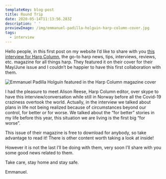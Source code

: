 ```yaml
---
templateKey: blog-post
title: Round Trip
date: 2020-05-14T11:13:56.283Z
description: ' '
previewImage: /img/emmanuel-padilla-holguin-harp-column-cover.jpg
tags:
  - interview
---
```

Hello people, in this first post on my website I’d like to share with you [this interview for Harp Column](https://harpcolumn.com/blog/round-trip/), the go-to harp news, tips, interviews, reviews, etc. magazine for all things harp. They featured it on their cover for their May/June issue and I couldn’t be happier to have this first collaboration with them.

![Emmanuel Padilla Holguín featured in the Harp Column magazine cover](/img/emmanuel-padilla-holguin-harp-column.png)

I had the pleasure to meet Alison Reese, Harp Column editor, over skype to have this interview/conversation while still in Norway before all the Covid-19 craziness overtook the world. Actually, in the interview we talked about plans in life not being realized because of circumstances beyond our control, for better or for worse. We talked about the “for better” stories in my life before this year, this situation we are living is the first big “for worse”.

This issue of their magazine is free to download for anybody, so take advantage to read it! There is other content worth taking a look at inside!

However it is not the last I’ll be doing with them, very soon I’ll share with you some good news related to them.

Take care, stay home and stay safe.

Emmanuel.
